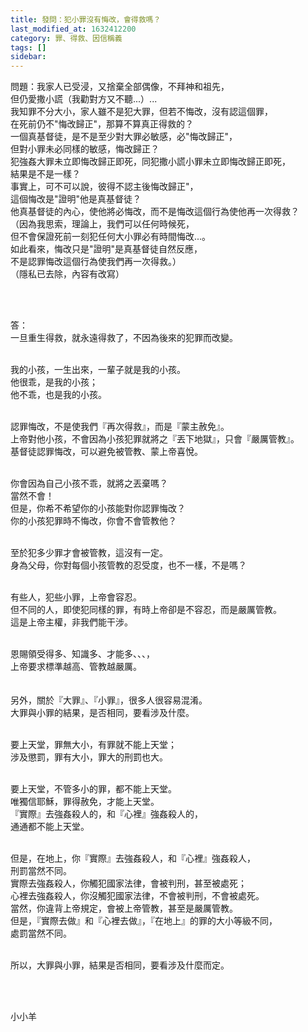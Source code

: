 ```yaml
---
title: 發問：犯小罪沒有悔改，會得救嗎？
last_modified_at: 1632412200
category: 罪、得救、因信稱義
tags: []
sidebar: 
---
```


<p>問題：我家人已受浸，又捨棄全部偶像，不拜神和祖先，<br/>
但仍愛撒小謊（我勸對方又不聽...）...<br/>
我知罪不分大小，家人雖不是犯大罪，但若不悔改，沒有認這個罪，<br/>
在死前仍不"悔改歸正"，那算不算真正得救的？<br/>
一個真基督徒，是不是至少對大罪必敏感，必"悔改歸正"，<br/>
但對小罪未必同樣的敏感，悔改歸正？<br/>
犯強姦大罪未立即悔改歸正即死，同犯撒小謊小罪未立即悔改歸正即死，<br/>
結果是不是一樣？<br/>
事實上，可不可以說，彼得不認主後悔改歸正"，<br/>
這個悔改是"證明"他是真基督徒？<br/>
他真基督徒的內心，使他將必悔改，而不是悔改這個行為使他再一次得救？<br/>
（因為我思索，理論上，我們可以任何時候死，<br/>
但不會保證死前一刻犯任何大小罪必有時間悔改...。<br/>
如此看來，悔改只是"證明"是真基督徒自然反應，<br/>
不是認罪悔改這個行為使我們再一次得救。）<br/>
（隱私已去除，內容有改寫）</p>
<p> </p>
<p><br/>
答：<br/>
一旦重生得救，就永遠得救了，不因為後來的犯罪而改變。</p>
<p><br/>
我的小孩，一生出來，一輩子就是我的小孩。<br/>
他很乖，是我的小孩；<br/>
他不乖，也是我的小孩。</p>
<p><br/>
認罪悔改，不是使我們『再次得救』，而是『蒙主赦免』。<br/>
上帝對他小孩，不會因為小孩犯罪就將之『丟下地獄』，只會『嚴厲管教』。<br/>
基督徒認罪悔改，可以避免被管教、蒙上帝喜悅。</p>
<p><br/>
你會因為自己小孩不乖，就將之丟棄嗎？<br/>
當然不會！<br/>
但是，你希不希望你的小孩能對你認罪悔改？<br/>
你的小孩犯罪時不悔改，你會不會管教他？</p>
<p><br/>
至於犯多少罪才會被管教，這沒有一定。<br/>
身為父母，你對每個小孩管教的忍受度，也不一樣，不是嗎？</p>
<p><br/>
有些人，犯些小罪，上帝會容忍。<br/>
但不同的人，即使犯同樣的罪，有時上帝卻是不容忍，而是嚴厲管教。<br/>
這是上帝主權，非我們能干涉。</p>
<p><br/>
恩賜領受得多、知識多、才能多、、、，<br/>
上帝要求標準越高、管教越嚴厲。<br/>
 <br/>
 <br/>
另外，關於『大罪』、『小罪』，很多人很容易混淆。<br/>
大罪與小罪的結果，是否相同，要看涉及什麼。</p>
<p><br/>
要上天堂，罪無大小，有罪就不能上天堂；<br/>
涉及懲罰，罪有大小，罪大的刑罰也大。</p>
<p><br/>
要上天堂，不管多小的罪，都不能上天堂。<br/>
唯獨信耶穌，罪得赦免，才能上天堂。<br/>
『實際』去強姦殺人的，和『心裡』強姦殺人的，<br/>
通通都不能上天堂。</p>
<p><br/>
但是，在地上，你『實際』去強姦殺人，和『心裡』強姦殺人，<br/>
刑罰當然不同。<br/>
實際去強姦殺人，你觸犯國家法律，會被判刑，甚至被處死；<br/>
心裡去強姦殺人，你沒觸犯國家法律，不會被判刑，不會被處死。<br/>
當然，你違背上帝規定，會被上帝管教，甚至是嚴厲管教。<br/>
但是，『實際去做』和『心裡去做』，『在地上』的罪的大小等級不同，<br/>
處罰當然不同。</p>
<p><br/>
所以，大罪與小罪，結果是否相同，要看涉及什麼而定。</p>
<p> </p>
<p> <br/>
小小羊<br/>
 <br/>
 <br/>
 </p>
